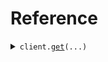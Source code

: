 # Reference
<details><summary><code>client.<a href="src/seed/client.py">get</a>(...)</code></summary>
<dl>
<dd>

#### 🔌 Usage

<dl>
<dd>

<dl>
<dd>

```python
from seed import SeedAlias

client = SeedAlias(
    base_url="https://yourhost.com/path/to/api",
)
client.get(
    type_id="type-kaljhv87",
)

```
</dd>
</dl>
</dd>
</dl>

#### ⚙️ Parameters

<dl>
<dd>

<dl>
<dd>

**type_id:** `TypeId` 
    
</dd>
</dl>

<dl>
<dd>

**request_options:** `typing.Optional[RequestOptions]` — Request-specific configuration.
    
</dd>
</dl>
</dd>
</dl>


</dd>
</dl>
</details>


